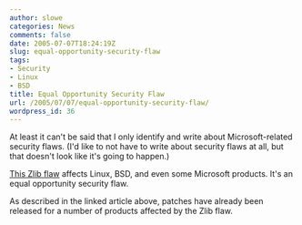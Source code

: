 ```yaml
---
author: slowe
categories: News
comments: false
date: 2005-07-07T18:24:19Z
slug: equal-opportunity-security-flaw
tags:
- Security
- Linux
- BSD
title: Equal Opportunity Security Flaw
url: /2005/07/07/equal-opportunity-security-flaw/
wordpress_id: 36
---
```


At least it can't be said that I only identify and write about Microsoft-related security flaws. (I'd like to not have to write about security flaws at all, but that doesn't look like it's going to happen.)

[This Zlib flaw](http://www.eweek.com/article2/0,1759,1834632,00.asp) affects Linux, BSD, and even some Microsoft products. It's an equal opportunity security flaw.

As described in the linked article above, patches have already been released for a number of products affected by the Zlib flaw.
